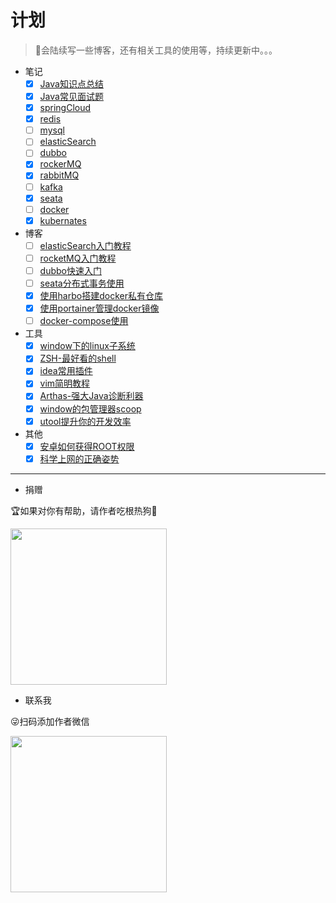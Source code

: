 # 计划

> 🤳会陆续写一些博客，还有相关工具的使用等，持续更新中。。。

- 笔记
    - [x] [Java知识点总结](../notes/java知识点总结.md)
    - [x] [Java常见面试题](../notes/java常见面试题.md)
    - [x] [springCloud](../notes/SpringCloud学习笔记.md)
    - [x] [redis](../notes/redis.md)
    - [ ] [mysql](../notes/mysql.md)
    - [ ] [elasticSearch](../notes/elasticSearch学习笔记.md)
    - [ ] [dubbo](../notes/docker.md)
    - [x] [rockerMQ](../notes/rocketMQ.md)
    - [x] [rabbitMQ](../notes/rabbitMQ.md)
    - [ ] [kafka](../notes/kafka.md)
    - [x] [seata](../notes/seata.md)
    - [ ] [docker](../notes/docker.md)
    - [x] [kubernates](../notes/kubernates学习笔记.md)

- 博客
    - [ ] [elasticSearch入门教程](../blog/elasticSearch入门教程.md)
    - [ ] [rocketMQ入门教程](../blog/rocketMQ入门教程.md)
    - [ ] [dubbo快速入门](../blog/dubbo快速入门.md)
    - [ ] [seata分布式事务使用](../blog/seata分布式事务使用.md)
    - [x] [使用harbo搭建docker私有仓库](../blog/harbor教程.md)
    - [x] [使用portainer管理docker镜像](../blog/portainer教程.md)
    - [ ] [docker-compose使用](../blog/docker-compose教程.md)
- 工具
    - [x] [window下的linux子系统](../tool/window下的linux子系统.md)
    - [x] [ZSH-最好看的shell](../tool/最好看的shell.md)
    - [x] [idea常用插件](../tool/idea常用插件.md)
    - [x] [vim简明教程](../tool/vim简明教程.md)
    - [x] [Arthas-强大Java诊断利器](../tool/强大的java诊断利器.md)
    - [x] [window的包管理器scoop](../tool/window的包管理器.md)
    - [x] [utool提升你的开发效率](../tool/utool提升你的开发效率.md)
- 其他
    - [x] [安卓如何获得ROOT权限](../other/安卓如何获得ROOT权限.md)
    - [x] [科学上网的正确姿势](../other/科学上网的正确姿势.md)

---

- 捐赠

🏆如果对你有帮助，请作者吃根热狗🌭

<img src="http://doc.hkxx.icu/images/pay.png" width = "250" height = "250" />

- 联系我

😜扫码添加作者微信

<img src="http://doc.hkxx.icu/images/weixin.jpg" width = "250" height = "250" />